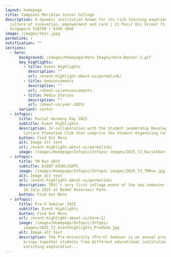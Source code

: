 ```yaml
---
layout: homepage
title: Tampines Meridian Junior College
description: A dynamic institution known for its rich learning experiences in a
  culture of innovation, empowerment and care | 21 Pasir Ris Street 71,
  Singapore 518799 | 6349 3660
image: /images/tmjc.jpeg
permalink: /
notification: ""
sections:
  - hero:
      background: /images/Homepage/Hero Images/Hero-Banner-1.gif
      key_highlights:
        - title: Event Highlights
          description: ""
          url: /event-highlight-about-us/permalink/
        - title: Announcements
          description: ""
          url: /about-us/announcements
        - title: Media Stories
          description: ""
          url: /about-us/year-2025/
      variant: center
  - infopic:
      title: Racial Harmony Day 2025
      subtitle: Event Highlights
      description: In collaboration with the Student Leadership Development Team and
        Culture Promotion Club that comprise the Student Organising Committee...
      button: Find Out More
      alt: Image alt text
      url: /event-highlight-about-us/permalink/
      image: /images/Homepage/Infopic/Infopic images/2025_T3_RacialHarmony.jpg
  - infopic:
      title: TM Run 2025
      subtitle: EVENT HIGHLIGHTS
      image: /images/Homepage/Infopic/Infopic images/2025_T3_TMRun.jpg
      alt: Image alt text
      url: /event-highlight-about-us/permalink/
      description: TMJC’s very first college event of the new semester took place on
        16 July 2025 at Bedok Reservoir Park.
      button: Find Out More
  - infopic:
      title: Pre-U Seminar 2025
      subtitle: Event Highlights
      button: Find Out More
      url: /event-highlight-about-us/term-2/
      image: /images/Homepage/Infopic/Infopic
        images/2025_T2_EventHighlights_PreUSem.jpg
      alt: Image alt text
      description: The Pre-University (Pre-U) Seminar is an annual programme that
        brings together students from different educational institutions for an
        enriching exploration...
---
```

